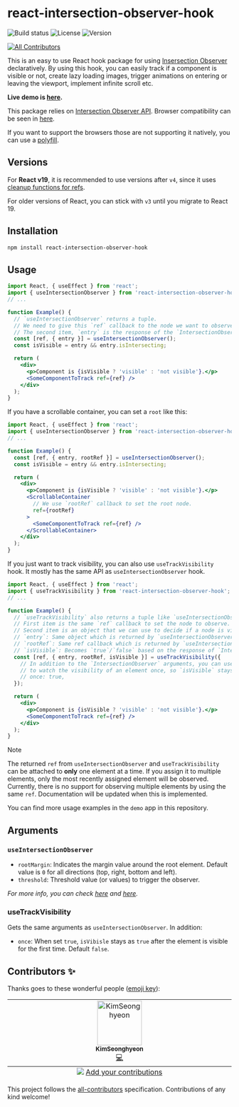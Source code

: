 # react-intersection-observer-hook

![Build status](https://img.shields.io/github/actions/workflow/status/onderonur/react-intersection-observer-hook/quality.yml)
![License](https://img.shields.io/npm/l/react-intersection-observer-hook)
![Version](https://img.shields.io/npm/v/react-intersection-observer-hook)

<!-- ALL-CONTRIBUTORS-BADGE:START - Do not remove or modify this section -->

[![All Contributors](https://img.shields.io/badge/all_contributors-1-orange.svg?style=flat-square)](#contributors-)

<!-- ALL-CONTRIBUTORS-BADGE:END -->

This is an easy to use React hook package for using [Insersection Observer](https://developer.mozilla.org/en-US/docs/Web/API/Intersection_Observer_API) declaratively. By using this hook, you can easily track if a component is visible or not, create lazy loading images, trigger animations on entering or leaving the viewport, implement infinite scroll etc.

**Live demo is [here](https://onderonur.github.io/react-intersection-observer-hook).**

This package relies on [Intersection Observer API](https://developer.mozilla.org/en-US/docs/Web/API/Intersection_Observer_API). Browser compatibility can be seen in [here](https://caniuse.com/#feat=intersectionobserver).

If you want to support the browsers those are not supporting it natively, you can use a [polyfill](https://www.npmjs.com/package/intersection-observer).

## Versions

For **React v19**, it is recommended to use versions after `v4`, since it uses [cleanup functions for refs](https://react.dev/blog/2024/12/05/react-19#cleanup-functions-for-refs).

For older versions of React, you can stick with `v3` until you migrate to React 19.

## Installation

```sh
npm install react-intersection-observer-hook
```

## Usage

```jsx
import React, { useEffect } from 'react';
import { useIntersectionObserver } from 'react-intersection-observer-hook';
// ...

function Example() {
  // `useIntersectionObserver` returns a tuple.
  // We need to give this `ref` callback to the node we want to observe.
  // The second item, `entry` is the response of the `IntersectionObserver` instance.
  const [ref, { entry }] = useIntersectionObserver();
  const isVisible = entry && entry.isIntersecting;

  return (
    <div>
      <p>Component is {isVisible ? 'visible' : 'not visible'}.</p>
      <SomeComponentToTrack ref={ref} />
    </div>
  );
}
```

If you have a scrollable container, you can set a `root` like this:

```jsx
import React, { useEffect } from 'react';
import { useIntersectionObserver } from 'react-intersection-observer-hook';
// ...

function Example() {
  const [ref, { entry, rootRef }] = useIntersectionObserver();
  const isVisible = entry && entry.isIntersecting;

  return (
    <div>
      <p>Component is {isVisible ? 'visible' : 'not visible'}.</p>
      <ScrollableContainer
        // We use `rootRef` callback to set the root node.
        ref={rootRef}
      >
        <SomeComponentToTrack ref={ref} />
      </ScrollableContainer>
    </div>
  );
}
```

If you just want to track visibility, you can also use `useTrackVisibility` hook. It mostly has the same API as `useIntersectionObserver` hook.

```jsx
import React, { useEffect } from 'react';
import { useTrackVisibility } from 'react-intersection-observer-hook';
// ...

function Example() {
  // `useTrackVisibility` also returns a tuple like `useIntersectionObserver`.
  // First item is the same `ref` callback to set the node to observe.
  // Second item is an object that we can use to decide if a node is visible.
  // `entry`: Same object which is returned by `useIntersectionObserver`.
  // `rootRef`: Same ref callback which is returned by `useIntersectionObserver`.
  // `isVisible`: Becomes `true`/`false` based on the response of `IntersectionObserver`.
  const [ref, { entry, rootRef, isVisible }] = useTrackVisibility({
    // In addition to the `IntersectionObserver` arguments, you can use `once` flag
    // to watch the visibility of an element once, so `isVisible` stays `true` after the element is visible for the first time.
    // once: true,
  });

  return (
    <div>
      <p>Component is {isVisible ? 'visible' : 'not visible'}.</p>
      <SomeComponentToTrack ref={ref} />
    </div>
  );
}
```

> [!NOTE]
> The returned `ref` from `useIntersectionObserver` and `useTrackVisibility` can be attached to **only** one element at a time. If you assign it to multiple elements, only the most recently assigned element will be observed.
> Currently, there is no support for observing multiple elements by using the same `ref`. Documentation will be updated when this is implemented.

You can find more usage examples in the `demo` app in this repository.

## Arguments

### `useIntersectionObserver`

- `rootMargin`: Indicates the margin value around the root element. Default value is `0` for all directions (top, right, bottom and left).
- `threshold`: Threshold value (or values) to trigger the observer.

_For more info, you can check [here](https://developers.google.com/web/updates/2016/04/intersectionobserver) and [here](https://developer.mozilla.org/en-US/docs/Web/API/Intersection_Observer_API)._

### useTrackVisibility

Gets the same arguments as `useIntersectionObserver`. In addition:

- `once`: When set `true`, `isVibisle` stays as `true` after the element is visible for the first time. Default `false`.

## Contributors ✨

Thanks goes to these wonderful people ([emoji key](https://allcontributors.org/docs/en/emoji-key)):

<!-- ALL-CONTRIBUTORS-LIST:START - Do not remove or modify this section -->
<!-- prettier-ignore-start -->
<!-- markdownlint-disable -->
<table>
  <tbody>
    <tr>
      <td align="center" valign="top" width="14.28%"><a href="https://seonghyeonkimm.github.io/"><img src="https://avatars.githubusercontent.com/u/13966404?v=4?s=100" width="100px;" alt="KimSeonghyeon"/><br /><sub><b>KimSeonghyeon</b></sub></a><br /><a href="https://github.com/onderonur/react-intersection-observer-hook/commits?author=seonghyeonkimm" title="Code">💻</a></td>
    </tr>
  </tbody>
  <tfoot>
    <tr>
      <td align="center" size="13px" colspan="7">
        <img src="https://raw.githubusercontent.com/all-contributors/all-contributors-cli/1b8533af435da9854653492b1327a23a4dbd0a10/assets/logo-small.svg">
          <a href="https://all-contributors.js.org/docs/en/bot/usage">Add your contributions</a>
        </img>
      </td>
    </tr>
  </tfoot>
</table>

<!-- markdownlint-restore -->
<!-- prettier-ignore-end -->

<!-- ALL-CONTRIBUTORS-LIST:END -->

This project follows the [all-contributors](https://github.com/all-contributors/all-contributors) specification. Contributions of any kind welcome!
